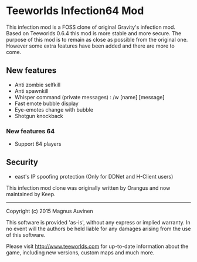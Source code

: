 # Teeworlds Infection64 Mod #
This infection mod is a FOSS clone of original Gravity's infection mod. Based on Teeworlds 0.6.4 this mod is more stable and more secure. The purpose of this mod is to remain as close as possible from the original one. However some extra features have been added and there are more to come.


## New features ##
* Anti zombie selfkill
* Anti spawnkill
* Whisper command (private messages) : /w [name] [message]
* Fast emote bubble display
* Eye-emotes change with bubble
* Shotgun knockback

### New features 64 ##
* Support 64 players

## Security ##
* east's IP spoofing protection (Only for DDNet and H-Client users)


This infection mod clone was originally written by Orangus and now maintained by Keep.



****
Copyright (c) 2015 Magnus Auvinen


This software is provided 'as-is', without any express or implied
warranty. In no event will the authors be held liable for any damages
arising from the use of this software.


Please visit http://www.teeworlds.com for up-to-date information about 
the game, including new versions, custom maps and much more.